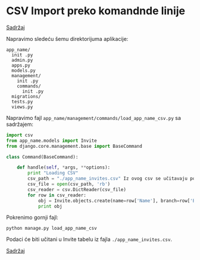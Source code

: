 
# CSV Import preko komandnde linije

[Sadržaj](00_sadrzaj.md)

Napravimo sledeću šemu direktorijuma aplikacije:

```shell
app_name/
  init .py
  admin.py
  apps.py
  models.py
  management/
    init .py
    commands/
      init .py
  migrations/
  tests.py
  views.py
```

Napravimo fajl `app_name/management/commands/load_app_name_csv.py` sa sadržajem:

```py
import csv
from app_name.models import Invite
from django.core.management.base import BaseCommand

class Command(BaseCommand):

    def handle(self, *args, **options):
        print "Loading CSV"
        csv_path = "./app_name_invites.csv" Iz ovog csv se učitavaju podaci
        csv_file = open(csv_path, 'rb')
        csv_reader = csv.DictReader(csv_file)
        for row in csv_reader:
            obj = Invite.objects.create(name=row['Name'], branch=row['Branch'])
            print obj
```

Pokrenimo gornji fajl:

```shell
python manage.py load_app_name_csv
```

Podaci će biti učitani u Invite tabelu iz fajla `./app_name_invites.csv`.

[Sadržaj](00_sadrzaj.md)
